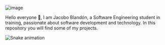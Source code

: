 ![image](https://i.imgur.com/9Yrnii0.png)

Hello everyone 👋, I am Jacobo Blandón, a Software Engineering student in training, passionate about software development and technology. In this repository you will find some of my projects.

<img src="https://raw.githubusercontent.com/blandoncj/blandoncj/output/snake.svg" alt="Snake animation" />
